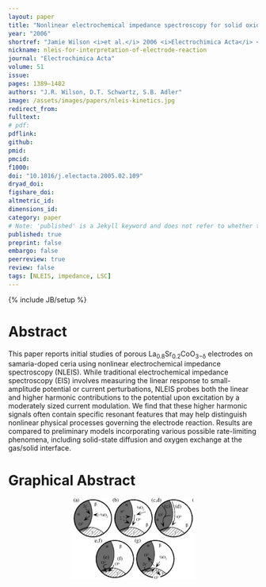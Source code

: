 ```yaml
---
layout: paper
title: "Nonlinear electrochemical impedance spectroscopy for solid oxide fuel cell cathode materials"
year: "2006"
shortref: "Jamie Wilson <i>et al.</i> 2006 <i>Electrochimica Acta</i> <b>51</b> 1389–1402"
nickname: nleis-for-interpretation-of-electrode-reaction
journal: "Electrochimica Acta"
volume: 51
issue: 
pages: 1389–1402
authors: "J.R. Wilson, D.T. Schwartz, S.B. Adler"
image: /assets/images/papers/nleis-kinetics.jpg
redirect_from: 
fulltext: 
# pdf: 
pdflink: 
github: 
pmid: 
pmcid: 
f1000: 
doi: "10.1016/j.electacta.2005.02.109"
dryad_doi:
figshare_doi: 
altmetric_id:
dimensions_id:
category: paper
# Note: 'published' is a Jekyll keyword and does not refer to whether the paper is published, but rather to whether this Markdown should be part of the rendered site.
published: true
preprint: false
embargo: false
peerreview: true
review: false
tags: [NLEIS, impedance, LSC]
---
```

{% include JB/setup %}

# Abstract 

This paper reports initial studies of porous La<sub>0.8</sub>Sr<sub>0.2</sub>CoO<sub>3−δ</sub>
 electrodes on samaria-doped ceria using nonlinear electrochemical impedance spectroscopy
 (NLEIS). While traditional electrochemical impedance spectroscopy (EIS) involves measuring the linear response to small-amplitude potential or current
 perturbations, NLEIS probes both the linear and higher harmonic contributions to the potential upon excitation by a moderately sized current modulation.
 We find that these higher harmonic signals often contain specific resonant features that may help distinguish nonlinear physical processes governing
 the electrode reaction. Results are compared to preliminary models incorporating various possible rate-limiting phenomena, including solid-state
 diffusion and oxygen exchange at the gas/solid interface.

# Graphical Abstract

<p align="center">
<img src="/assets/images/papers/nleis-kinetics.jpg" width="50%">
</p>
